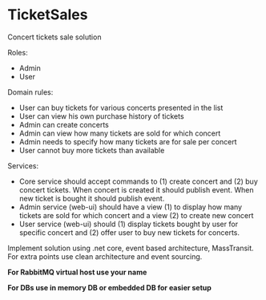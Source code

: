 # TicketSales

Concert tickets sale solution

Roles:
  - Admin
  - User

Domain rules:
  - User can buy tickets for various concerts presented in the list
  - User can view his own purchase history of tickets
  - Admin can create concerts
  - Admin can view how many tickets are sold for which concert
  - Admin needs to specify how many tickets are for sale per concert
  - User cannot buy more tickets than available

Services:
  - Core service should accept commands to
    (1) create concert and
    (2) buy concert tickets. 
    When concert is created it should publish event. 
    When new ticket is bought it should publish event.
  - Admin service (web-ui) should have a view
    (1) to display how many tickets are sold for which concert and a view
    (2) to create new concert
  - User service (web-ui) should
    (1) display tickets bought by user for specific concert and
    (2) offer user to buy new tickets for concerts.

Implement solution using .net core, event based architecture, MassTransit. For extra points use clean architecture and event sourcing.

**For RabbitMQ virtual host use your name**

**For DBs use in memory DB or embedded DB for easier setup**